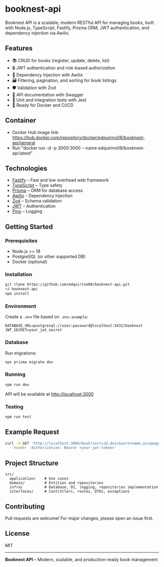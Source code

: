# booknest-api

Booknest API is a scalable, modern RESTful API for managing books, built with Node.js, TypeScript, Fastify, Prisma ORM, JWT authentication, and dependency injection via Awilix.

## Features

- 📚 CRUD for books (register, update, delete, list)
- 🔒 JWT authentication and role-based authorization
- 🧩 Dependency Injection with Awilix
- 🗃️ Filtering, pagination, and sorting for book listings
- 🛡️ Validation with Zod
- 📝 API documentation with Swagger
- 🧪 Unit and integration tests with Jest
- 🚀 Ready for Docker and CI/CD

## Container

- Docker Hub image link: https://hub.docker.com/repository/docker/edquirino08/booknest-api/general
- Run "docker run -d -p 3000:3000 --name <container-name> edquirino08/booknest-api:latest"

## Technologies

- [Fastify](https://www.fastify.io/) – Fast and low overhead web framework
- [TypeScript](https://www.typescriptlang.org/) – Type safety
- [Prisma](https://www.prisma.io/) – ORM for database access
- [Awilix](https://github.com/jeffijoe/awilix) – Dependency Injection
- [Zod](https://zod.dev/) – Schema validation
- [JWT](https://jwt.io/) – Authentication
- [Pino](https://getpino.io/) – Logging

## Getting Started

### Prerequisites

- Node.js >= 18
- PostgreSQL (or other supported DB)
- Docker (optional)

### Installation

```bash
git clone https://github.com/edquirino08/booknest-api.git
cd booknest-api
npm install
```

### Environment

Create a `.env` file based on `.env.example`:

```env
DATABASE_URL=postgresql://user:password@localhost:5432/booknest
JWT_SECRET=your_jwt_secret
```

### Database

Run migrations:

```bash
npx prisma migrate dev
```

### Running

```bash
npm run dev
```

API will be available at [http://localhost:3000](http://localhost:3000)

### Testing

```bash
npm run test
```

## Example Request

```bash
curl -X GET 'http://localhost:3000/book?sort=id,desc&sort=name,asc&page=1&size=10' \
  --header 'Authorization: Bearer <your-jwt-token>'
```

## Project Structure

```
src/
  application/    # Use cases
  domain/         # Entities and repositories
  infra/          # Database, DI, logging, repositories implementation
  interfaces/     # Controllers, routes, DTOs, exceptions
```

## Contributing

Pull requests are welcome! For major changes, please open an issue first.

## License

MIT

---

**Booknest API** – Modern, scalable, and production-ready book management
